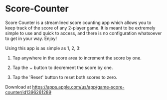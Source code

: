 # Score-Counter

Score Counter is a streamlined score counting app which allows you to keep track of the score of any 2-player game. It is meant to be extremely simple to use and quick to access, and there is no configuration whatsoever to get in your way. Enjoy!


Using this app is as simple as 1, 2, 3:

1) Tap anywhere in the score area to increment the score by one.

2) Tap the ⌄ button to decrement the score by one.

3) Tap the 'Reset' button to reset both scores to zero.

Download at https://apps.apple.com/us/app/game-score-counter/id1396261289
